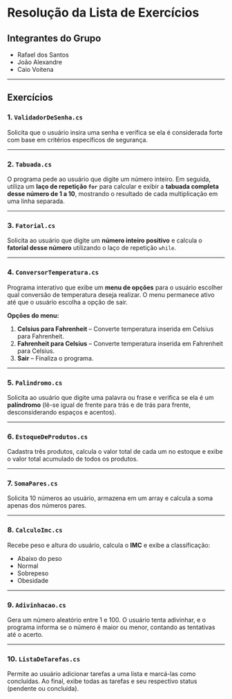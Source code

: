 # Resolução da Lista de Exercícios

## Integrantes do Grupo

- Rafael dos Santos  
- João Alexandre  
- Caio Voitena

---

## Exercícios

### 1. `ValidadorDeSenha.cs`
Solicita que o usuário insira uma senha e verifica se ela é considerada forte com base em critérios específicos de segurança.

---

### 2. `Tabuada.cs`
O programa pede ao usuário que digite um número inteiro. Em seguida, utiliza um **laço de repetição `for`** para calcular e exibir a **tabuada completa desse número de 1 a 10**, mostrando o resultado de cada multiplicação em uma linha separada.

---

### 3. `Fatorial.cs`
Solicita ao usuário que digite um **número inteiro positivo** e calcula o **fatorial desse número** utilizando o laço de repetição `while`.

---

### 4. `ConversorTemperatura.cs`
Programa interativo que exibe um **menu de opções** para o usuário escolher qual conversão de temperatura deseja realizar. O menu permanece ativo até que o usuário escolha a opção de sair.

**Opções do menu:**
1. **Celsius para Fahrenheit** – Converte temperatura inserida em Celsius para Fahrenheit.  
2. **Fahrenheit para Celsius** – Converte temperatura inserida em Fahrenheit para Celsius.  
3. **Sair** – Finaliza o programa.

---

### 5. `Palindromo.cs`
Solicita ao usuário que digite uma palavra ou frase e verifica se ela é um **palíndromo** (lê-se igual de frente para trás e de trás para frente, desconsiderando espaços e acentos).

---

### 6. `EstoqueDeProdutos.cs`
Cadastra três produtos, calcula o valor total de cada um no estoque e exibe o valor total acumulado de todos os produtos.

---

### 7. `SomaPares.cs`
Solicita 10 números ao usuário, armazena em um array e calcula a soma apenas dos números pares.

---

### 8. `CalculoImc.cs`
Recebe peso e altura do usuário, calcula o **IMC** e exibe a classificação:  
- Abaixo do peso  
- Normal  
- Sobrepeso  
- Obesidade

---

### 9. `Adivinhacao.cs`
Gera um número aleatório entre 1 e 100. O usuário tenta adivinhar, e o programa informa se o número é maior ou menor, contando as tentativas até o acerto.

---

### 10. `ListaDeTarefas.cs`
Permite ao usuário adicionar tarefas a uma lista e marcá-las como concluídas. Ao final, exibe todas as tarefas e seu respectivo status (pendente ou concluída).
